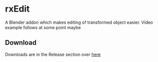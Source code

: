 # rxEdit
 A Blender addon which makes editing of transformed object easier.
 Video example follows at some point maybe
 
 
 



 
 
 
## Download
 Downloads are in the Release section over [here](https://github.com/rxc0/rxEdit/releases)
